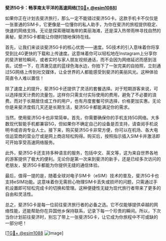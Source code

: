**斐济5G卡：畅享南太平洋的高速网络[[TG💪+ @esim1088](https://t.me/s/esim1088)]**

如果你正在计划去斐济旅行，那么一定不能错过斐济5G卡。这款手机卡不仅仅是一张普通的SIM卡，它更像是一位懂你的私人助手，为你在斐济的旅程提供稳定、快速的网络支持。无论是探索珊瑚海岸的美丽海滩，还是深入热带雨林寻找自然的奥秘，斐济5G卡都能让你随时随地保持在线。

首先，让我们来谈谈斐济5G卡的核心优势——速度。5G技术的引入意味着你将享受到比4G更快的下载和上传速度。这意味着你可以轻松地在Instagram上分享你的斐济冒险瞬间，或者实时与家人朋友视频通话，而不会因为网络延迟而感到沮丧。试想一下，在清澈见底的蓝绿色海水边，你拍下了一张完美的自拍照，立刻通过5G网络上传到社交媒体，让全世界的人都能感受到斐济的美丽风光。这种体验简直令人难以置信！

除了速度上的提升，斐济5G卡还提供了灵活的套餐选择。对于短期游客来说，可以选择按天计费的流量包，这样你只需支付实际使用的费用，避免了不必要的浪费。而对于长期居住或工作的用户，也有月度套餐可供选择，价格更加实惠。无论你是来斐济度假几天还是长期生活，斐济5G卡都能满足你的需求。

当然，使用斐济5G卡也非常简单。首先，你需要确保你的手机支持5G网络。大多数现代智能手机都兼容5G，但如果你不确定自己的设备是否支持，请查阅手机说明书或咨询专业人士。接下来，购买斐济5G卡非常方便，你可以在机场、各大电信运营商的营业厅或是网上商店轻松购得。购买后，按照指示插入SIM卡并激活即可开始享受高速网络服务。

此外，斐济5G卡还支持多种语言的服务，包括中文、英文等，这为来自世界各地的游客提供了极大的便利。无论你是第一次来到斐济的新手，还是已经多次访问的老朋友，斐济5G卡都能为你提供无缝的通信体验。

最后，值得一提的是，随着全球对电子SIM卡（eSIM）技术的普及，斐济5G卡也支持eSIM功能。这意味着你无需担心物理SIM卡丢失或损坏的问题，只需通过手机设置即可轻松完成卡的切换和管理。这种便捷性无疑为现代旅行者带来了更多的自由和灵活性。

总之，斐济5G卡是每一位前往斐济旅行者的必备之选。它不仅能够提供卓越的网络性能，还能帮助你在异国他乡保持联系，记录下每一个珍贵的瞬间。所以，下次当你计划前往斐济时，别忘了带上一张斐济5G卡，让它成为你旅程中不可或缺的一部分吧！

[[TG💪+ @esim1088](https://t.me/s/esim1088) ![Image](https://i.postimg.cc/4NQfJmqS/Snipaste-2025-05-13-00-14-12.png)]